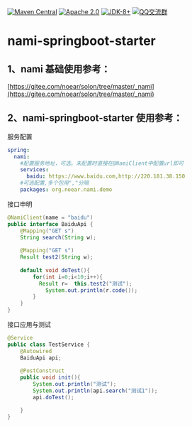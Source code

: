 
[![Maven Central](https://img.shields.io/maven-central/v/org.noear/nami-springboot-starter.svg)](https://search.maven.org/artifact/org.noear/nami-springboot-starter)
[![Apache 2.0](https://img.shields.io/:license-Apache2-blue.svg)](https://license.coscl.org.cn/Apache2/)
[![JDK-8+](https://img.shields.io/badge/JDK-8+-green.svg)](https://www.oracle.com/java/technologies/javase/javase-jdk8-downloads.html)
[![QQ交流群](https://img.shields.io/badge/QQ交流群-22200020-orange)](https://jq.qq.com/?_wv=1027&k=kjB5JNiC)




# nami-springboot-starter



## 1、nami 基础使用参考：

[https://gitee.com/noear/solon/tree/master/_nami](https://gitee.com/noear/solon/tree/master/_nami)


## 2、nami-springboot-starter 使用参考：

服务配置

```yaml
spring:
  nami:
    #配置服务地址，可选。未配置时直接在@NamiClient中配置url即可
    services:
      baidu: https://www.baidu.com,http://220.181.38.150
    #可选配置,多个包用","分隔
    packages: org.noear.nami.demo

```

接口申明

```java
@NamiClient(name = "baidu")
public interface BaiduApi {
    @Mapping("GET s")
    String search(String w);
    
    @Mapping("GET s")
    Result test2(String w);
    
    default void doTest(){
        for(int i=0;i<10;i++){
          Result r=  this.test2("测试");
            System.out.println(r.code());
        }
    }
}
```

接口应用与测试

```java
@Service
public class TestService {
    @Autowired
    BaiduApi api;
    
    @PostConstruct
    public void init(){
        System.out.println("测试");
        System.out.println(api.search("测试1"));
        api.doTest();

    }
}
```

